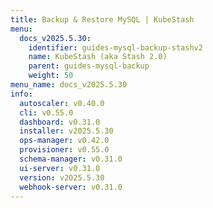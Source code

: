 ```yaml
---
title: Backup & Restore MySQL | KubeStash
menu:
  docs_v2025.5.30:
    identifier: guides-mysql-backup-stashv2
    name: KubeStash (aka Stash 2.0)
    parent: guides-mysql-backup
    weight: 50
menu_name: docs_v2025.5.30
info:
  autoscaler: v0.40.0
  cli: v0.55.0
  dashboard: v0.31.0
  installer: v2025.5.30
  ops-manager: v0.42.0
  provisioner: v0.55.0
  schema-manager: v0.31.0
  ui-server: v0.31.0
  version: v2025.5.30
  webhook-server: v0.31.0
---
```


